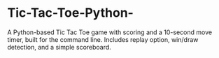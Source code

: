 # Tic-Tac-Toe-Python-
A Python-based Tic Tac Toe game with scoring and a 10-second move timer, built for the command line. Includes replay option, win/draw detection, and a simple scoreboard.
